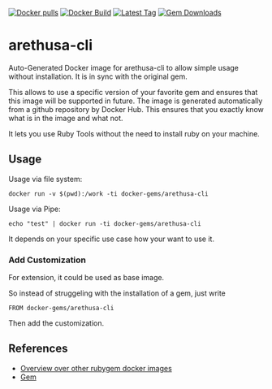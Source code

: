 [![Docker pulls](https://img.shields.io/docker/pulls/rubygem/arethusa-cli.svg)](https://hub.docker.com/r/rubygem/arethusa-cli/)
[![Docker Build](https://img.shields.io/docker/automated/rubygem/arethusa-cli.svg)](https://hub.docker.com/r/rubygem/arethusa-cli/)
[![Latest Tag](https://img.shields.io/github/tag/docker-rubygem/arethusa-cli.svg)](https://hub.docker.com/r/rubygem/arethusa-cli/)
[![Gem Downloads](https://img.shields.io/gem/dt/arethusa-cli.svg)](https://rubygems.org/gems/arethusa-cli/)
# arethusa-cli

Auto-Generated Docker image for arethusa-cli to allow simple usage without installation.
It is in sync with the original gem.

This allows to use a specific version of your favorite gem and ensures that this image will be supported in future.
The image is generated automatically from a github repository by Docker Hub.
This ensures that you exactly know what is in the image and what not.

It lets you use Ruby Tools without the need to install ruby on your machine.

## Usage

Usage via file system:

`docker run -v $(pwd):/work -ti docker-gems/arethusa-cli`

Usage via Pipe:

`echo "test" | docker run -ti docker-gems/arethusa-cli`

It depends on your specific use case how your want to use it.

### Add Customization

For extension, it could be used as base image.

So instead of struggeling with the installation of a gem, just write

`FROM docker-gems/arethusa-cli`

Then add the customization.

## References

 - [Overview over other rubygem docker images](https://github.com/thinkbot/docker-rubygem)
 - [Gem](https://rubygems.org/gems/arethusa-cli/)
